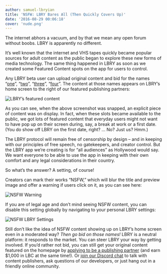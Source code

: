 ```yaml
---
author: samuel-lbryian
title: 'NSFW: LBRY Bares All (Then Quickly Covers Up)'
date: '2016-08-29 00:06:18'
cover: 'nude.png'
---
```

The internet abhors a vacuum, and by that we mean any open forum without boobs. LBRY is apparently no different.

It’s well known that the internet and VHS tapes quickly became popular sources for adult content as the public began to explore these new forms of media technology. The same thing happened in LBRY as soon as we created some Featured Content spots on the app for users to control.

Any LBRY beta user can upload original content and bid for the names “[one](lbry://one)”, “[two](lbry://two)”, “[three](lbry://three)”, “[four](lbry://four)”. The content at those names appears on LBRY’s home screen to the right of our featured publishing partners:

![LBRY’s featured content](/img/news/nsfwblurred.png)

As you can see, when the above screenshot was snapped, an explicit piece of content was on display. In fact, when these slots became available to the public, we got lots of featured content that everyday users might not want to have pop up on their screen during, say, a break at work or a first date. (You do show off LBRY on the first date, right? … No? Just us? Hmm.)

The LBRY protocol will remain free of censorship by design – and in keeping with our principles of free speech, no gatekeepers, and creator control. But the LBRY app we’re creating is for “all audiences” as Hollywood would say. We want everyone to be able to use the app in keeping with their own comfort and any legal considerations in their country.

So what’s the answer? A setting, of course!

Creators can mark their works “NSFW,” which will blur the title and preview image and offer a warning if users click on it, as you can see here:

![NSFW Warning](/img/news/nsfwblurnotice.png)

If you are of legal age and don’t mind seeing NSFW content, you can disable this setting globally by navigating to your personal LBRY settings:

![NSFW LBRY Settings](/img/news/nsfwsettings.png)

Still don’t like the idea of NSFW content showing up on LBRY’s home screen even in a moderated way? *Then go bid on those names!* LBRY is a neutral platform: it responds to the market. You can steer LBRY your way by getting involved. If you’d rather not bid, you can still get your original content featured on the homepage by [applying to be a publishing partner](https://lbry.io/publish) (and earn $1,000 in LBC at the same time!). Or [join our Discord chat](http://chat.lbry.io/) to talk with content publishers, ask questions of our developers, or just hang out in a friendly online community.
